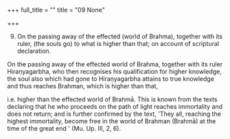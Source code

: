 +++
full_title = ""
title = "09 None"

+++


9. On the passing away of the effected (world of Brahma), together with its ruler, (the souls go) to what is higher than that; on account of scriptural declaration.

On the passing away of the effected world of Brahma, together with its ruler Hiraṇyagarbha, who then recognises his qualification for higher knowledge, the soul also which had gone to Hiraṇyagarbha attains to true knowledge and thus reaches Brahman, which is higher than that,

i.e. higher than the effected world of Brahmā. This is known from the texts declaring that he who proceeds on the path of light reaches immortality and does not return; and is further confirmed by the text, 'They all, reaching the highest immortality, become free in the world of Brahman (Brahmā) at the time of the great end ' (Mu. Up. III, 2, 6).

